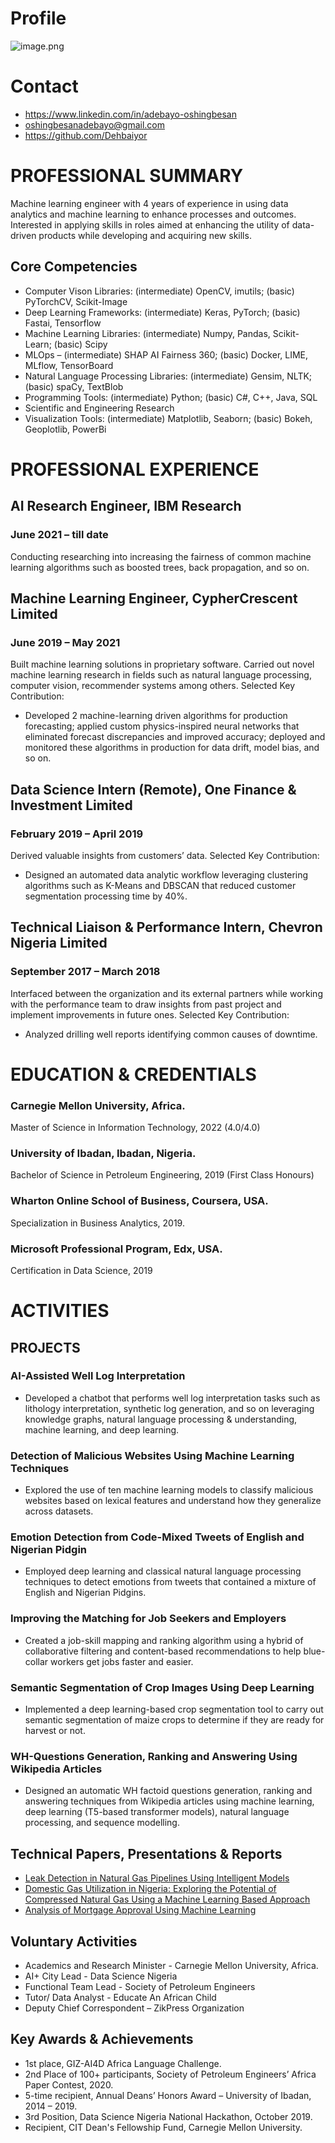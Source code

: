 # Profile
![image.png](https://github.com/Dehbaiyor/dehbaiyor.github.io/raw/master/PXL_20210228_074948861.PORTRAIT.jpg)
# Contact 
- https://www.linkedin.com/in/adebayo-oshingbesan 
- oshingbesanadebayo@gmail.com 
- https://github.com/Dehbaiyor

# PROFESSIONAL SUMMARY 
Machine learning engineer with 4 years of experience in using data analytics and machine learning to enhance processes and outcomes. Interested in applying skills in roles aimed at enhancing the utility of data-driven products while developing and acquiring new skills.  

## Core Competencies 
- Computer Vison Libraries: (intermediate) OpenCV, imutils; (basic) PyTorchCV,  Scikit-Image
- Deep Learning Frameworks: (intermediate) Keras, PyTorch; (basic) Fastai, Tensorflow 
- Machine Learning Libraries: (intermediate) Numpy, Pandas, Scikit-Learn; (basic) Scipy
- MLOps – (intermediate) SHAP AI Fairness 360; (basic) Docker, LIME, MLflow, TensorBoard
- Natural Language Processing Libraries: (intermediate) Gensim, NLTK; (basic) spaCy, TextBlob 
- Programming Tools: (intermediate) Python; (basic) C#, C++, Java, SQL
- Scientific and Engineering Research 
- Visualization Tools: (intermediate) Matplotlib, Seaborn; (basic) Bokeh, Geoplotlib, PowerBi

# PROFESSIONAL EXPERIENCE 
## AI Research Engineer, IBM Research
### June 2021 – till date
Conducting researching into increasing the fairness of common machine learning algorithms such as boosted trees, back propagation, and so on.

## Machine Learning Engineer, CypherCrescent Limited 
### June 2019 – May 2021
Built machine learning solutions in proprietary software. Carried out novel machine learning research in fields such as natural language processing, computer vision, recommender systems among others. Selected Key Contribution: 
- Developed 2 machine-learning driven algorithms for production forecasting; applied custom physics-inspired neural networks that eliminated forecast discrepancies and improved accuracy; deployed and monitored these algorithms in production for data drift, model bias, and so on.

## Data Science Intern (Remote), One Finance & Investment Limited 
### February 2019 – April 2019 
Derived valuable insights from customers’ data. Selected Key Contribution: 
- Designed an automated data analytic workflow leveraging clustering algorithms such as K-Means and DBSCAN that reduced customer segmentation processing time by 40%.

## Technical Liaison & Performance Intern, Chevron Nigeria Limited 
### September 2017 – March 2018 
Interfaced between the organization and its external partners while working with the performance team to draw insights from past project and implement improvements in future ones. Selected Key Contribution: 
- Analyzed drilling well reports identifying common causes of downtime.
 
 
# EDUCATION & CREDENTIALS 
### Carnegie Mellon University, Africa. 
Master of Science in Information Technology, 2022 (4.0/4.0)

### University of Ibadan, Ibadan, Nigeria. 
Bachelor of Science in Petroleum Engineering, 2019 (First Class Honours) 
 
### Wharton Online School of Business, Coursera, USA. 
Specialization in Business Analytics, 2019. 
 
### Microsoft Professional Program, Edx, USA. 
Certification in Data Science, 2019 
 
# ACTIVITIES 
## PROJECTS
### AI-Assisted Well Log Interpretation
- Developed a chatbot that performs well log interpretation tasks such as lithology interpretation, synthetic log generation, and so on leveraging knowledge graphs, natural language processing & understanding, machine learning, and deep learning.

### Detection of Malicious Websites Using Machine Learning Techniques
- Explored the use of ten machine learning models to classify malicious websites based on lexical features and understand how they generalize across datasets.   

### Emotion Detection from Code-Mixed Tweets of English and Nigerian Pidgin
- Employed deep learning and classical natural language processing techniques to detect emotions from tweets that contained a mixture of English and Nigerian Pidgins.

### Improving the Matching for Job Seekers and Employers 
- Created a job-skill mapping and ranking algorithm using a hybrid of collaborative filtering and content-based recommendations to help blue-collar workers get jobs faster and easier.

### Semantic Segmentation of Crop Images Using Deep Learning
- Implemented a deep learning-based crop segmentation tool to carry out semantic segmentation of maize crops to determine if they are ready for harvest or not.

### WH-Questions Generation, Ranking and Answering Using Wikipedia Articles
- Designed an automatic WH factoid questions generation, ranking and answering techniques from Wikipedia articles using machine learning, deep learning (T5-based transformer models), natural language processing, and sequence modelling.

## Technical Papers, Presentations & Reports 
- [Leak Detection in Natural Gas Pipelines Using Intelligent Models](https://www.onepetro.org/conference-paper/SPE-198738-MS) 
- [Domestic Gas Utilization in Nigeria: Exploring the Potential of Compressed Natural Gas Using a Machine Learning Based Approach](https://www.academia.edu/38919822/Domestic_Gas_Utilization_in_Nigeria_Exploring_the_Potential_of_Compressed_Natural_Gas_CNG_Using_A_Machine_Learning_Based_Approach)
- [Analysis of Mortgage Approval Using Machine Learning](https://www.academia.edu/41592032/Analysis_of_Mortgage_Approvals_Using_Machine_Learning)
 
## Voluntary Activities
- Academics and Research Minister - Carnegie Mellon University, Africa.
- AI+ City Lead - Data Science Nigeria
- Functional Team Lead - Society of Petroleum Engineers 
- Tutor/ Data Analyst - Educate An African Child 
- Deputy Chief Correspondent – ZikPress Organization 
 
## Key Awards & Achievements
- 1st place, GIZ-AI4D Africa Language Challenge.
- 2nd Place of 100+ participants, Society of Petroleum Engineers’ Africa Paper Contest, 2020.
- 5-time recipient, Annual Deans’ Honors Award – University of Ibadan, 2014 – 2019. 
- 3rd Position, Data Science Nigeria National Hackathon, October 2019. 
- Recipient, CIT Dean's Fellowship Fund, Carnegie Mellon University.


```python

```
